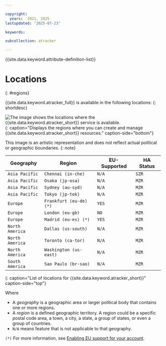 ```yaml
---

copyright:
  years:  2021, 2025
lastupdated: "2025-07-23"

keywords:

subcollection: atracker

---
```


{{site.data.keyword.attribute-definition-list}}

# Locations
{: #regions}

{{site.data.keyword.atracker_full}} is available in the following locations:
{: shortdesc}


![The image shows the locations where the {{site.data.keyword.atracker_short}} service is available.](../images/Activity-Tracker-Routing-03-Locations.svg){: caption="Displays the regions where you can create and manage {{site.data.keyword.atracker_short}} resources." caption-side="bottom"}




This image is an artistic representation and does not reflect actual political or geographic boundaries.
{: note}


| Geography             | Region                   | EU-Supported | HA Status |
|-----------------------|--------------------------|--------------|-----------|
| `Asia Pacific`        | `Chennai (in-che)`        | `N/A`        | `SZR`     |
| `Asia Pacific`        | `Osaka (jp-osa)`        | `N/A`        | `MZR`     |
| `Asia Pacific`        | `Sydney (au-syd)`        | `N/A`        | `MZR`     |
| `Asia Pacific`        | `Tokyo (jp-tok)`        | `N/A`        | `MZR`     |
| `Europe`              | `Frankfurt (eu-de) (*)`  | `YES`        | `MZR`     |
| `Europe`              | `London (eu-gb)`  | `NO`        | `MZR`     |
| `Europe`              | `Madrid (eu-es) (*)`  | `YES`        | `MZR`     |
| `North America`       | `Dallas (us-south)`      | `N/A`        | `MZR`     |
| `North America`       | `Toronto (ca-tor)`      | `N/A`        | `MZR`     |
| `North America`       | `Washington (us-east)`   | `N/A`        | `MZR`     |
| `South America`       | `Sao Paulo (br-sao)`   | `N/A`        | `MZR`     |
{: caption="List of locations for {{site.data.keyword.atracker_short}}" caption-side="top"}

Where
* A *geography* is a geographic area or larger political body that contains one or more regions.
* A *region* is a defined geographic territory. A region could be a specific postal code area, a town, a city, a state, a group of states, or even a group of countries.
* `N/A` means feature that is not applicable to that geography.

`(*)` For more information, see [Enabling EU support for your account](/docs/account?topic=account-eu-supported).
